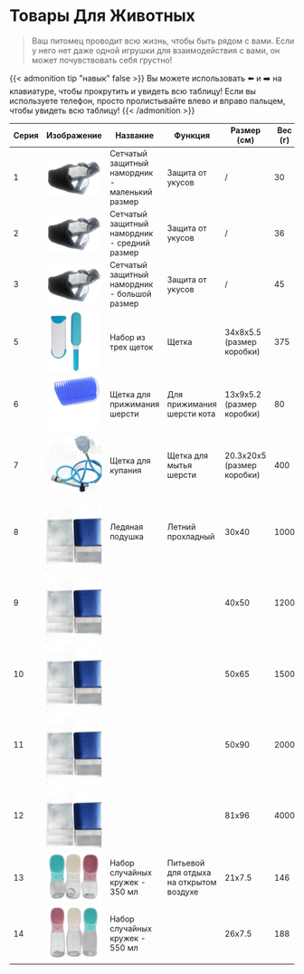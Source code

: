 # Товары Для Животных

>Ваш питомец проводит всю жизнь, чтобы быть рядом с вами. Если у него нет даже одной игрушки для взаимодействия с вами, он может почувствовать себя грустно!

{{< admonition tip "навык" false >}}
Вы можете использовать ⬅️ и ➡️ на клавиатуре, чтобы прокрутить и увидеть всю таблицу! Если вы используете телефон, просто пролистывайте влево и вправо пальцем, чтобы увидеть всю таблицу!
{{< /admonition >}}

| Серия | Изображение | Название | Функция | Размер (см) | Вес (г) | Способ упаковки | Минимальный заказ |
|-------|-------------|----------|---------|-------------|---------|-----------------|-------------------|
| 1     |![Товары Для Животных](/images/pet/9-1.webp)             | Сетчатый защитный намордник - маленький размер | Защита от укусов | / | 30 | opp | 3000 |
| 2     |![Товары Для Животных](/images/pet/9-2.webp)             | Сетчатый защитный намордник - средний размер | Защита от укусов | / | 36 | opp | 3000 |
| 3     |![Товары Для Животных](/images/pet/9-3.webp)             | Сетчатый защитный намордник - большой размер | Защита от укусов | / | 45 | opp | 3000 |
| 5     |![Товары Для Животных](/images/pet/9-4.webp)             | Набор из трех щеток | Щетка | 34x8x5.5 (размер коробки) | 375 | Цветная коробка | 3000 |
| 6     |![Товары Для Животных](/images/pet/9-5.webp)             | Щетка для прижимания шерсти | Для прижимания шерсти кота | 13x9x5.2 (размер коробки) | 80 | Цветная коробка | 3000 |
| 7     |![Товары Для Животных](/images/pet/9-6.webp)             | Щетка для купания | Щетка для мытья шерсти | 20.3x20x5 (размер коробки) | 400 | Цветная коробка | 3000 |
| 8     |![Товары Для Животных](/images/pet/9-7.webp)             | Ледяная подушка | Летний прохладный | 30x40 | 1000 | Цветная коробка | 3000 |
| 9     |![Товары Для Животных](/images/pet/9-7.webp)             | | | 40x50 | 1200 | | 3000 |
| 10    |![Товары Для Животных](/images/pet/9-7.webp)             | | | 50x65 | 1500 | | 3000 |
| 11    |![Товары Для Животных](/images/pet/9-7.webp)             | | | 50x90 | 2000 | | 3000 |
| 12    |![Товары Для Животных](/images/pet/9-7.webp)             | | | 81x96 | 4000 | | 3000 |
| 13    |![Товары Для Животных](/images/pet/9-8.webp)             | Набор случайных кружек - 350 мл | Питьевой для отдыха на открытом воздухе | 21x7.5 | 146 | Цветная коробка | 1800 |
| 14    |![Товары Для Животных](/images/pet/9-9.webp)             | Набор случайных кружек - 550 мл | | 26x7.5 | 188 | Цветная коробка | 1800 |

